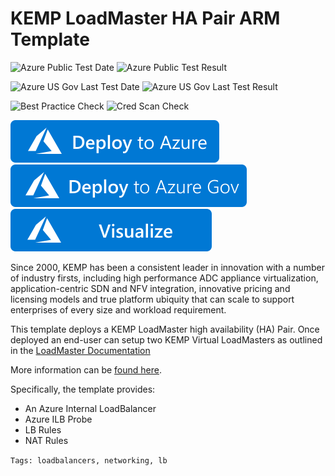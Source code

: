 # KEMP LoadMaster HA Pair ARM Template

![Azure Public Test Date](https://azurequickstartsservice.blob.core.windows.net/badges/kemp-loadmaster-ha-pair/PublicLastTestDate.svg)
![Azure Public Test Result](https://azurequickstartsservice.blob.core.windows.net/badges/kemp-loadmaster-ha-pair/PublicDeployment.svg)

![Azure US Gov Last Test Date](https://azurequickstartsservice.blob.core.windows.net/badges/kemp-loadmaster-ha-pair/FairfaxLastTestDate.svg)
![Azure US Gov Last Test Result](https://azurequickstartsservice.blob.core.windows.net/badges/kemp-loadmaster-ha-pair/FairfaxDeployment.svg)

![Best Practice Check](https://azurequickstartsservice.blob.core.windows.net/badges/kemp-loadmaster-ha-pair/BestPracticeResult.svg)
![Cred Scan Check](https://azurequickstartsservice.blob.core.windows.net/badges/kemp-loadmaster-ha-pair/CredScanResult.svg)

[![Deploy To Azure](https://raw.githubusercontent.com/Azure/azure-quickstart-templates/master/1-CONTRIBUTION-GUIDE/images/deploytoazure.svg?sanitize=true)](https://portal.azure.com/#create/Microsoft.Template/uri/https%3A%2F%2Fraw.githubusercontent.com%2FAzure%2Fazure-quickstart-templates%2Fmaster%2F---%2Fazuredeploy.json)  [![Deploy To Azure US Gov](https://raw.githubusercontent.com/Azure/azure-quickstart-templates/master/1-CONTRIBUTION-GUIDE/images/deploytoazuregov.svg?sanitize=true)](https://portal.azure.us/#create/Microsoft.Template/uri/https%3A%2F%2Fraw.githubusercontent.com%2FAzure%2Fazure-quickstart-templates%2Fmaster%2F---%2Fazuredeploy.json)  [![Visualize](https://raw.githubusercontent.com/Azure/azure-quickstart-templates/master/1-CONTRIBUTION-GUIDE/images/visualizebutton.svg?sanitize=true)](http://armviz.io/#/?load=https%3A%2F%2Fraw.githubusercontent.com%2FAzure%2Fazure-quickstart-templates%2Fmaster%2F---%2Fazuredeploy.json)

Since 2000, KEMP has been a consistent leader in innovation with a number of industry firsts, including high performance ADC appliance virtualization, application-centric SDN and NFV integration, innovative pricing and licensing models and true platform ubiquity that can scale to support enterprises of every size and workload requirement.

This template deploys a KEMP LoadMaster high availability (HA) Pair. Once deployed an end-user can setup two KEMP Virtual LoadMasters as outlined in the [LoadMaster Documentation](https://support.kemptechnologies.com/hc/en-us/articles/203859775-HA-for-Azure-Marketplace-Classic-Interface-)

More information can be [found here](https://kemptechnologies.com/solutions/microsoft-load-balancing/loadmaster-azure/).

Specifically, the template provides:

* An Azure Internal LoadBalancer
* Azure ILB Probe
* LB Rules
* NAT Rules

``Tags: loadbalancers, networking, lb``
